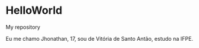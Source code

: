 # HelloWorld
My repository

Eu me chamo Jhonathan, 17, sou de Vitória de Santo Antão, estudo na IFPE.

